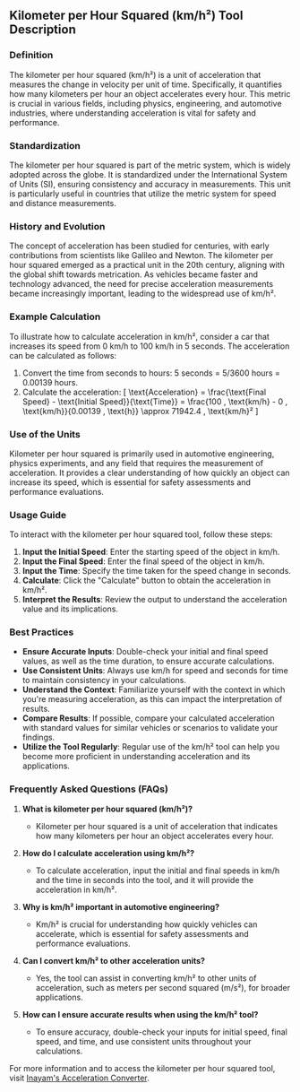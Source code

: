 ## Kilometer per Hour Squared (km/h²) Tool Description

### Definition
The kilometer per hour squared (km/h²) is a unit of acceleration that measures the change in velocity per unit of time. Specifically, it quantifies how many kilometers per hour an object accelerates every hour. This metric is crucial in various fields, including physics, engineering, and automotive industries, where understanding acceleration is vital for safety and performance.

### Standardization
The kilometer per hour squared is part of the metric system, which is widely adopted across the globe. It is standardized under the International System of Units (SI), ensuring consistency and accuracy in measurements. This unit is particularly useful in countries that utilize the metric system for speed and distance measurements.

### History and Evolution
The concept of acceleration has been studied for centuries, with early contributions from scientists like Galileo and Newton. The kilometer per hour squared emerged as a practical unit in the 20th century, aligning with the global shift towards metrication. As vehicles became faster and technology advanced, the need for precise acceleration measurements became increasingly important, leading to the widespread use of km/h².

### Example Calculation
To illustrate how to calculate acceleration in km/h², consider a car that increases its speed from 0 km/h to 100 km/h in 5 seconds. The acceleration can be calculated as follows:

1. Convert the time from seconds to hours: 5 seconds = 5/3600 hours = 0.00139 hours.
2. Calculate the acceleration: 
   \[
   \text{Acceleration} = \frac{\text{Final Speed} - \text{Initial Speed}}{\text{Time}} = \frac{100 \, \text{km/h} - 0 \, \text{km/h}}{0.00139 \, \text{h}} \approx 71942.4 \, \text{km/h}²
   \]

### Use of the Units
Kilometer per hour squared is primarily used in automotive engineering, physics experiments, and any field that requires the measurement of acceleration. It provides a clear understanding of how quickly an object can increase its speed, which is essential for safety assessments and performance evaluations.

### Usage Guide
To interact with the kilometer per hour squared tool, follow these steps:
1. **Input the Initial Speed**: Enter the starting speed of the object in km/h.
2. **Input the Final Speed**: Enter the final speed of the object in km/h.
3. **Input the Time**: Specify the time taken for the speed change in seconds.
4. **Calculate**: Click the "Calculate" button to obtain the acceleration in km/h².
5. **Interpret the Results**: Review the output to understand the acceleration value and its implications.

### Best Practices
- **Ensure Accurate Inputs**: Double-check your initial and final speed values, as well as the time duration, to ensure accurate calculations.
- **Use Consistent Units**: Always use km/h for speed and seconds for time to maintain consistency in your calculations.
- **Understand the Context**: Familiarize yourself with the context in which you're measuring acceleration, as this can impact the interpretation of results.
- **Compare Results**: If possible, compare your calculated acceleration with standard values for similar vehicles or scenarios to validate your findings.
- **Utilize the Tool Regularly**: Regular use of the km/h² tool can help you become more proficient in understanding acceleration and its applications.

### Frequently Asked Questions (FAQs)

1. **What is kilometer per hour squared (km/h²)?**
   - Kilometer per hour squared is a unit of acceleration that indicates how many kilometers per hour an object accelerates every hour.

2. **How do I calculate acceleration using km/h²?**
   - To calculate acceleration, input the initial and final speeds in km/h and the time in seconds into the tool, and it will provide the acceleration in km/h².

3. **Why is km/h² important in automotive engineering?**
   - Km/h² is crucial for understanding how quickly vehicles can accelerate, which is essential for safety assessments and performance evaluations.

4. **Can I convert km/h² to other acceleration units?**
   - Yes, the tool can assist in converting km/h² to other units of acceleration, such as meters per second squared (m/s²), for broader applications.

5. **How can I ensure accurate results when using the km/h² tool?**
   - To ensure accuracy, double-check your inputs for initial speed, final speed, and time, and use consistent units throughout your calculations.

For more information and to access the kilometer per hour squared tool, visit [Inayam's Acceleration Converter](https://www.inayam.co/unit-converter/acceleration).